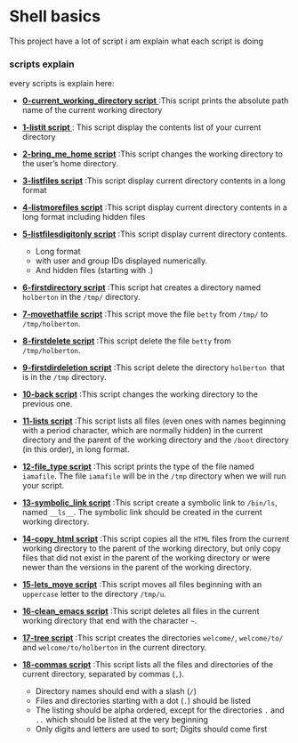 # Shell basics

This project have a lot of script i am explain what each script is doing


### scripts explain

every scripts is explain here:

- [**0-current_working_directory script** ](./0-current_working_directory) :This script prints the absolute path name of the current working directory

- [**1-listit script** ](./1-listit) : This script display the contents list of your current directory

- [ **2-bring_me_home script**](./2-bring_me_home) :This script  changes the working directory to the user’s home directory.

- [ **3-listfiles script**](./3-listfiles) :This script  display current directory contents in a long format

- [ **4-listmorefiles script**](./4-listmorefiles) :This script  display current directory contents in a long format including hidden files

- [ **5-listfilesdigitonly script**](./5-listfilesdigitonly) :This script  display current directory contents.
    - Long format
    - with user and group IDs displayed numerically.
    - And hidden files (starting with .)
 
- [ **6-firstdirectory script**](./6-firstdirectory) :This script  hat creates a directory named ```holberton``` in the ```/tmp/``` directory.

- [ **7-movethatfile script**](./7-movethatfile) :This script move the file ```betty``` from ```/tmp/``` to ```/tmp/holberton```.

- [ **8-firstdelete script**](./8-firstdelete) :This script delete the file ```betty``` from  ```/tmp/holberton```.

- [**9-firstdirdeletion script**](./9-firstdirdeletion) :This script delete the directory ```holberton ```that is in the ```/tmp``` directory.

- [**10-back script**](./10-back) :This script changes the working directory to the previous one.

- [**11-lists script**](./11-lists) :This script lists all files (even ones with names beginning with a period character, which are normally hidden) in the current directory and the parent of the working directory and the ```/boot``` directory (in this order), in long format.

- [**12-file_type script**](./12-file_type) :This script  prints the type of the file named ```iamafile```. The file ```iamafile``` will be in the ```/tmp``` directory when we will run your script.

- [**13-symbolic_link script**](./13-symbolic_link) :This script create a symbolic link to ```/bin/ls```, named ```__ls__```. The symbolic link should be created in the current working directory.

- [**14-copy_html script**](./14-copy_html) :This script copies all the ```HTML``` files from the current working directory to the parent of the working directory, but only copy files that did not exist in the parent of the working directory or were newer than the versions in the parent of the working directory.

- [**15-lets_move script**](./14-copy_html) :This script moves all files beginning with an ```uppercase``` letter to the directory ```/tmp/u```.

- [**16-clean_emacs script**](./16-clean_emacs) :This script deletes all files in the current working directory that end with the character ```~```.

- [**17-tree script**](./17-tree) :This script creates the directories ```welcome/```, ```welcome/to/``` and ```welcome/to/holberton``` in the current directory.

- [**18-commas script**](./18-commas) :This script lists all the files and directories of the current directory, separated by commas (```,```).

    - Directory names should end with a slash (```/```)
    - Files and directories starting with a dot (```.```) should be listed
    - The listing should be alpha ordered, except for the directories ```.``` and ```..``` which should be listed at the very beginning
    - Only digits and letters are used to sort; Digits should come first

